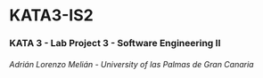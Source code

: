 # KATA3-IS2
### KATA 3 - Lab Project 3 - Software Engineering II
###### Adrián Lorenzo Melián - University of las Palmas de Gran Canaria
